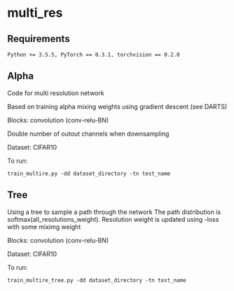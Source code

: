 # multi_res
## Requirements
`
Python >= 3.5.5, PyTorch == 0.3.1, torchvision == 0.2.0
` 

## Alpha

Code for multi resolution network 

Based on training alpha mixing weights using gradient descent (see DARTS)

Blocks: convolution (conv-relu-BN)

Double number of outout channels when downsampling

Dataset: CIFAR10

To run:

`
train_multire.py -dd dataset_directory -tn test_name
` 
## Tree

Using a tree to sample a path through the network The path distribution is softmax(all_resolutions_weight). Resolution weight is updated using -loss with some miximg weight

Blocks: convolution (conv-relu-BN)

Dataset: CIFAR10

To run:

`
train_multire_tree.py -dd dataset_directory -tn test_name
` 
